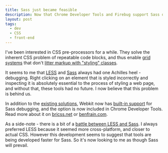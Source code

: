 ```yaml
---
title: Sass just became feasible
description: Now that Chrome Developer Tools and Firebug support Sass debugging, CSS pre-processors have a viable future.
layout: post
tags:
  - dev
  - CSS
  - front-end
---
```

 
I've been interested in CSS pre-processors for a while. They solve the inherent CSS problem of repeatable code blocks, and thus enable [grid systems](http://semantic.gs/) that don't [litter markup with "styling" classes](http://webdesignernotebook.com/css/are-css-frameworks-evil/).

It seems to me that [LESS](http://lesscss.org/) and [Sass](http://sass-lang.com/) always had one Achilles heel - debugging. Right clicking on an element that is styled incorrectly and inspecting it is absolutely essential to the process of styling a web page, and without that, these tools had no future. I now believe that this problem is behind us.

In addition to the [existing solutions](http://stackoverflow.com/questions/9865302/less-sass-debugging-in-chrome-dev-tools-firebug), Webkit now has [built-in support](http://trac.webkit.org/changeset/123768) for Sass debugging, and the option is now included in Chrome Developer Tools. Read more about it on [bricss.net](http://bricss.net/post/33788072565/using-sass-source-maps-in-webkit-inspector) or [benfrain.com](http://benfrain.com/add-sass-compass-debug-info-for-chrome-web-developer-tools/).

As a side-note - there is a bit of a [battle between LESS and Sass](http://stackoverflow.com/questions/8411066/less-vs-sass-vs). I always preferred LESS because it seemed more cross-platform, and closer to actual CSS. However this development seems to suggest that tools are being developed faster for Sass. So it's now looking to me as though Sass will prevail.

